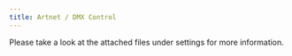 ```yaml
---
title: Artnet / DMX Control
---
```


Please take a look at the attached files under settings for more information.
